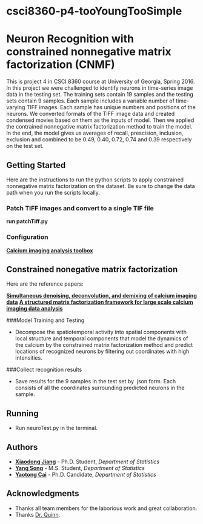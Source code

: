 # csci8360-p4-tooYoungTooSimple

#   Neuron Recognition with constrained nonnegative matrix factorization (CNMF)

This is project 4 in CSCI 8360 course at University of Georgia, Spring 2016. In this project we were challenged to identify neurons in time-series image data in the testing set. The training sets contain 19 samples and the testing sets contain 9 samples. Each sample includes a variable number of time-varying TIFF images. Each sample has unique numbers and positions of the neurons. We converted formats of the TIFF image data and created condensed movies based on them as the inputs of model. Then we applied the contrained nonnegative matrix factorization method to train the model. In the end, the model gives us averages of recall, prescision, inclusion, exclusion and combined to be 0.49, 0.40, 0.72, 0.74 and 0.39 respectively on the test set.

## Getting Started

Here are the instructions to run the python scripts to apply constrained nonnegative matrix factorization on the dataset. Be sure to change the data path when you run the scripts locally.


### Patch TIFF images and convert to a single TIF file
**run patchTiff.py**

### Configuration
**[Calcium imaging analysis toolbox](https://github.com/eds-uga/csci8360-p4-tooYoungTooSimple/tree/master/test_temp/CalBlitz)**

## Constrained nonegative matrix factorization
Here are the reference papers:

**[Simultaneous denoising, deconvolution, and demixing of calcium imaging data](http://dx.doi.org/10.1016/j.neuron.2015.11.037.pdf)**
**[A structured matrix factorization framework for large scale calcium imaging data analysis](https://arxiv.org/pdf/1409.2903v1.pdf)**


###Model Training and Testing

* Decompose the spatiotemporal activity into spatial components with local structure and temporal components that model the dynamics of the calcium by the constrained matrix factorization method and predict locations of recognized neurons by filtering out coordinates with high intensities.

###Collect recognition results

* Save results for the 9 samples in the test set by .json form. Each consists of all the coordinates surrounding predicted neurons in the sample. 

## Running
* Run neuroTest.py in the terminal.

## Authors

* **[Xiaodong Jiang](https://www.linkedin.com/in/xiaodongjiang)** - Ph.D. Student, *Department of Statistics*
* **[Yang Song](https://www.linkedin.com/in/yang-song-74298a118/en)** - M.S. Student, *Department of Statistics*
* **[Yaotong Cai](https://www.linkedin.com/in/yaotong-colin-cai-410ab026)** - Ph.D. Candidate, *Department of Statistics*

## Acknowledgments

* Thanks all team members for the laborious work and great collaboration.
* Thanks [Dr. Quinn](http://cobweb.cs.uga.edu/~squinn/).
